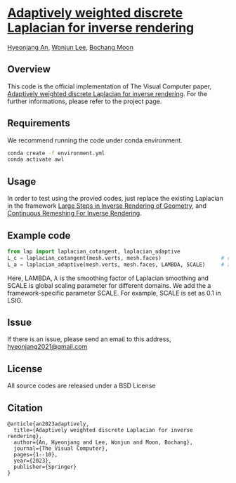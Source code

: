 # [Adaptively weighted discrete Laplacian for inverse rendering](https://cglab.gist.ac.kr/visualcomputer23direct/)
[Hyeonjang An](https://github.com/hyeonjang), [Wonjun Lee](https://cglab.gist.ac.kr/people/), [Bochang Moon](https://cglab.gist.ac.kr/people/bochang.html)

## Overview
This code is the official implementation of The Visual Computer paper, [Adaptively weighted discrete Laplacian for inverse rendering](https://cglab.gist.ac.kr/visualcomputer23direct/).
For the further informations, please refer to the project page. 

## Requirements
We recommend running the code under conda environment.
```bash
conda create -f environment.yml
conda activate awl
```

## Usage
In order to test using the provied codes, just replace the existing Laplacian in the framework [Large Steps in Inverse Rendering of Geometry](https://github.com/rgl-epfl/large-steps-pytorch), and [Continuous Remeshing For Inverse Rendering](https://github.com/Profactor/continuous-remeshing).

## Example code

```python
from lap import laplacian_cotangent, laplacian_adaptive
L_c = laplacian_cotangent(mesh.verts, mesh.faces)                   # cotangent Laplacian
L_a = laplacian_adaptive(mesh.verts, mesh.faces, LAMBDA, SCALE)     # adaptively weighted Laplacian
```

Here, LAMBDA, $\lambda$ is the smoothing factor of Laplacian smoothing and SCALE is global scaling parameter for different domains.
We add the a framework-specific parameter SCALE. For example, SCALE is set as 0.1 in LSIG.

## Issue
If there is an issue, please send an email to this address, <hyeonjang2021@gmail.com>

## License
All source codes are released under a BSD License

## Citation
```
@article{an2023adaptively,
  title={Adaptively weighted discrete Laplacian for inverse rendering},
  author={An, Hyeonjang and Lee, Wonjun and Moon, Bochang},
  journal={The Visual Computer},
  pages={1--10},
  year={2023},
  publisher={Springer}
}
```
